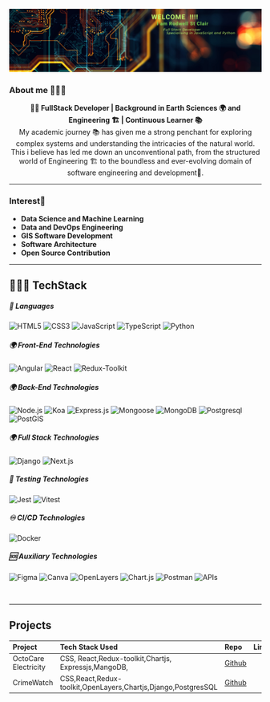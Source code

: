 ![](./assets/Banner.png)<br>
### About me 👨🏽‍🔧
<div align="center">
<strong>👩‍💻 FullStack Developer | Background in Earth Sciences 🌍 and Engineering 🏗️  | Continuous Learner 📚</strong><br>
My academic journey 📚 has given me a strong penchant for exploring complex systems and understanding the intricacies of the natural world. This i believe has led me down an unconventional path, from the structured world of Engineering 🏗️ to the boundless and ever-evolving domain of software engineering and development📅.
<br>
</div>

---
### Interest🧠
<ul >
  <li><strong >Data Science and Machine Learning</strong></li>
  <li><strong >Data and DevOps Engineering</strong></li>
  <li><strong >GIS Software Development </strong></li>
  <li><strong >Software Architecture</strong></li>
  <li><strong >Open Source Contribution</strong></li>
</ul>

---
##  🧑🏽‍💻 TechStack
##### 🧰 Languages
![HTML5](https://img.shields.io/badge/HTML5-E34F26?style=flat&logo=html5&logoColor=white) ![CSS3](https://img.shields.io/badge/CSS3-1572B6?style=flat&logo=css3&logoColor=white) ![JavaScript](https://img.shields.io/badge/JavaScript-F7DF1E?style=flat&logo=javascript&logoColor=black) ![TypeScript](https://img.shields.io/badge/TypeScript-3178C6?style=flat&logo=typescript&logoColor=white) ![Python](https://img.shields.io/badge/Python-3776AB?style=flat&logo=python&logoColor=white)

##### 🌍 Front-End Technologies
![Angular](https://img.shields.io/badge/Angular-DD0031?style=flat&logo=angular&logoColor=white) ![React](https://img.shields.io/badge/React-informational?style=flat&logo=react&logoColor=white&color=1d00ff) ![Redux-Toolkit](https://img.shields.io/badge/Redux_Toolkit-764ABC?style=flat&logo=redux&logoColor=white)

##### 🌍 Back-End Technologies
![Node.js](https://img.shields.io/badge/Node.js-339933?style=flat&logo=node.js&logoColor=white) ![Koa](https://img.shields.io/badge/Koa-33333D?style=flat) ![Express.js](https://img.shields.io/badge/Express.js-000000?style=flat&logo=expresslogoColor=white)  ![Mongoose](https://img.shields.io/badge/Mongoose-800?style=flat) ![MongoDB](https://img.shields.io/badge/MongoDB-4EA94B?style=flat&logo=mongodb&logoColor=white) ![Postgresql](https://img.shields.io/badge/Postgresql-316192?style=flat&logo=postgresql&logoColor=white) ![PostGIS](https://img.shields.io/badge/PostGIS-4169E1?style=flat&logo=postgresql&logoColor=white)

##### 🌍 Full Stack Technologies
![Django](https://img.shields.io/badge/Django-092E20?style=flat&logo=django&logoColor=white) ![Next.js](https://img.shields.io/badge/Next.js-000000?style=flat&logo=next.js&logoColor=white)

##### 🧪 Testing Technologies
![Jest](https://img.shields.io/badge/Jest-C21325?style=flat&logo=jest&logoColor=white) ![Vitest](https://img.shields.io/badge/Vitest-4C51BF?style=flat&logo=vitest&logoColor=white)

##### ♾️ CI/CD Technologies
![Docker](https://img.shields.io/badge/Docker-2496ED?style=flat&logo=docker&logoColor=white)

##### 🆘 Auxiliary Technologies
![Figma](https://img.shields.io/badge/Figma-F24E1E?style=flat&logo=figma&logoColor=white) ![Canva](https://img.shields.io/badge/Canva-00C4CC?style=flat&logo=canva&logoColor=white) ![OpenLayers](https://img.shields.io/badge/OpenLayers-1F6B75?style=flat&logo=openlayers&logoColor=white)  ![Chart.js](https://img.shields.io/badge/Chart.js-FF6384?style=flat&logo=chart.js&logoColor=white) ![Postman](https://img.shields.io/badge/Postman-FF6C37?style=flat&logo=postman&logoColor=white) ![APIs](https://img.shields.io/badge/External-APIs-FF0603?style=flat&logo=api&logoColor=white)

<BR>

---

## Projects
<div align="center">

|Project                 | Tech Stack Used                                           | Repo                                                                    | Link                                                              |
|:-----------------------|:-------------------------------------------------|:------------------------------------------------------------------------|:------------------------------------------------------------------|
| OctoCare Electricity          |  CSS, React,Redux-toolkit,Chartjs, Expressjs,MangoDB,                   | [Github](https://github.com/RodwellStClair/OctoCare-Agile-Electricity.git)        |
|CrimeWatch | CSS,React,Redux-toolkit,OpenLayers,Chartjs,Django,PostgresSQL|[Github](https://github.com/RodwellStClair/CrimeWatch.git)
</div>
